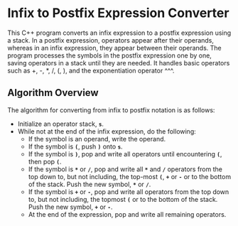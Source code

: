 # Infix to Postfix Expression Converter
This C++ program converts an infix expression to a postfix expression using a stack. In a postfix expression, operators appear after their operands, whereas in an infix expression, they appear between their operands. The program processes the symbols in the postfix expression one by one, saving operators in a stack until they are needed. It handles basic operators such as +, -, *, /, (, ), and the exponentiation operator ^^^.

## Algorithm Overview
The algorithm for converting from infix to postfix notation is as follows:

- Initialize an operator stack, **`s`**.
- While not at the end of the infix expression, do the following:
    - If the symbol is an operand, write the operand.
    - If the symbol is **`(`**, push **`)`** onto **`s`**.
    - If the symbol is **`)`**, pop and write all operators until encountering **`(`**, then pop **`(`**.
    - If the symbol is **`*`** or **`/`**, pop and write all **`*`** and **`/`** operators from the top down to, but not including, the top-most **`(`**, **`+`** or **`-`** or to the bottom of the stack. Push the new symbol, **`*`** or **`/`**.
    - If the symbol is **`+`** or **`-`**, pop and write all operators from the top down to, but not including, the topmost **`(`** or to the bottom of the stack. Push the new symbol, **`+`** or **`-`**.
    - At the end of the expression, pop and write all remaining operators.